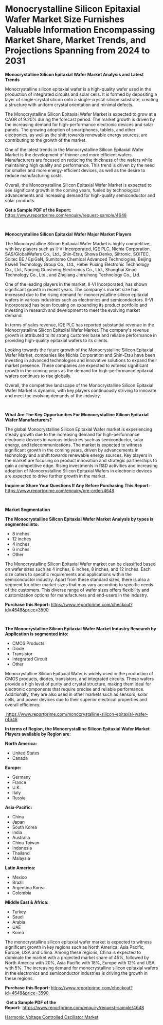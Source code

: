 <p><h1>Monocrystalline Silicon Epitaxial Wafer Market Size Furnishes Valuable Information Encompassing Market Share, Market Trends, and Projections Spanning from 2024 to 2031</h1></p><p><strong>Monocrystalline Silicon Epitaxial Wafer Market Analysis and Latest Trends</strong></p>
<p><p>Monocrystalline silicon epitaxial wafer is a high-quality wafer used in the production of integrated circuits and solar cells. It is formed by depositing a layer of single-crystal silicon onto a single-crystal silicon substrate, creating a structure with uniform crystal orientation and minimal defects.</p><p>The Monocrystalline Silicon Epitaxial Wafer Market is expected to grow at a CAGR of 9.20% during the forecast period. The market growth is driven by the increasing demand for high-performance electronic devices and solar panels. The growing adoption of smartphones, tablets, and other electronics, as well as the shift towards renewable energy sources, are contributing to the growth of the market.</p><p>One of the latest trends in the Monocrystalline Silicon Epitaxial Wafer Market is the development of thinner and more efficient wafers. Manufacturers are focused on reducing the thickness of the wafers while maintaining high quality and performance. This trend is driven by the need for smaller and more energy-efficient devices, as well as the desire to reduce manufacturing costs.</p><p>Overall, the Monocrystalline Silicon Epitaxial Wafer Market is expected to see significant growth in the coming years, fueled by technological advancements and increasing demand for high-quality semiconductor and solar products.</p></p>
<p><strong>Get a Sample PDF of the Report:&nbsp;</strong> <a href="https://www.reportprime.com/enquiry/request-sample/4648">https://www.reportprime.com/enquiry/request-sample/4648</a></p>
<p>&nbsp;</p>
<p><strong>Monocrystalline Silicon Epitaxial Wafer Major Market Players</strong></p>
<p><p>The Monocrystalline Silicon Epitaxial Wafer Market is highly competitive, with key players such as II-VI Incorporated, IQE PLC, Nichia Corporation, SAS/GlobalWafers Co., Ltd., Shin-Etsu, Showa Denko, Siltronic, SOITEC, Soitec BE / EpiGaN, Sumitomo Chemical Advanced Technologies, Beijing Eswell Technology Group Co., Ltd., Hebei Puxing Electronic Technology Co., Ltd., Nanjing Guosheng Electronics Co., Ltd., Shanghai Xinao Technology Co., Ltd., and Zhejiang Jinruihong Technology Co., Ltd.</p><p>One of the leading players in the market, II-VI Incorporated, has shown significant growth in recent years. The company's market size has increased due to the rising demand for monocrystalline silicon epitaxial wafers in various industries such as electronics and semiconductors. II-VI Incorporated has been focusing on expanding its product portfolio and investing in research and development to meet the evolving market demand.</p><p>In terms of sales revenue, IQE PLC has reported substantial revenue in the Monocrystalline Silicon Epitaxial Wafer Market. The company's revenue growth is attributed to its strong customer base and reliable performance in providing high-quality epitaxial wafers to its clients.</p><p>Looking towards the future growth of the Monocrystalline Silicon Epitaxial Wafer Market, companies like Nichia Corporation and Shin-Etsu have been investing in advanced technologies and innovative solutions to expand their market presence. These companies are expected to witness significant growth in the coming years as the demand for high-performance epitaxial wafers continues to rise globally.</p><p>Overall, the competitive landscape of the Monocrystalline Silicon Epitaxial Wafer Market is dynamic, with key players continuously striving to innovate and meet the evolving demands of the industry.</p></p>
<p>&nbsp;</p>
<p><strong>What Are The Key Opportunities For Monocrystalline Silicon Epitaxial Wafer Manufacturers?</strong></p>
<p><p>The global Monocrystalline Silicon Epitaxial Wafer market is experiencing steady growth due to the increasing demand for high-performance electronic devices in various industries such as semiconductor, solar energy, and telecommunications. The market is expected to witness significant growth in the coming years, driven by advancements in technology and a shift towards renewable energy sources. Key players in the market are focusing on product innovation and strategic partnerships to gain a competitive edge. Rising investments in R&D activities and increasing adoption of Monocrystalline Silicon Epitaxial Wafers in electronic devices are expected to drive further growth in the market.</p></p>
<p><strong>Inquire or Share Your Questions If Any Before Purchasing This Report:</strong> <a href="https://www.reportprime.com/enquiry/pre-order/4648">https://www.reportprime.com/enquiry/pre-order/4648</a></p>
<p>&nbsp;</p>
<p><strong>Market Segmentation</strong></p>
<p><strong>The Monocrystalline Silicon Epitaxial Wafer Market Analysis by types is segmented into:</strong></p>
<p><ul><li>8 inches</li><li>12 inches</li><li>4 inches</li><li>6 inches</li><li>Other</li></ul></p>
<p><p>The Monocrystalline Silicon Epitaxial Wafer market can be classified based on wafer sizes such as 4 inches, 6 inches, 8 inches, and 12 inches. Each size caters to specific requirements and applications within the semiconductor industry. Apart from these standard sizes, there is also a segment for other market sizes that may vary according to specific needs of the customers. This diverse range of wafer sizes offers flexibility and customization options for manufacturers and end-users in the industry.</p></p>
<p><strong>Purchase this Report:&nbsp;</strong><a href="https://www.reportprime.com/checkout?id=4648&price=3590">https://www.reportprime.com/checkout?id=4648&price=3590</a></p>
<p>&nbsp;</p>
<p><strong>The Monocrystalline Silicon Epitaxial Wafer Market Industry Research by Application is segmented into:</strong></p>
<p><ul><li>CMOS Products</li><li>Diode</li><li>Transistor</li><li>Integrated Circuit</li><li>Other</li></ul></p>
<p><p>Monocrystalline Silicon Epitaxial Wafer is widely used in the production of CMOS products, diodes, transistors, and integrated circuits. These wafers provide a high level of purity and crystal structure, making them ideal for electronic components that require precise and reliable performance. Additionally, they are also used in other markets such as sensors, solar cells, and power devices due to their superior electrical properties and overall efficiency.</p></p>
<p><a href="https://www.reportprime.com/monocrystalline-silicon-epitaxial-wafer-r4648">&nbsp;https://www.reportprime.com/monocrystalline-silicon-epitaxial-wafer-r4648</a></p>
<p><strong>In terms of Region, the Monocrystalline Silicon Epitaxial Wafer Market Players available by Region are:</strong></p>
<p>
    <p> <strong> North America: </strong>
        <ul>
            <li>United States</li>
            <li>Canada</li>
        </ul>
        </p> 
    <p> <strong> Europe: </strong>
        <ul>
            <li>Germany</li>
            <li>France</li>
            <li>U.K.</li>
            <li>Italy</li>
            <li>Russia</li>
        </ul>
        </p> 
    <p> <strong> Asia-Pacific: </strong>
        <ul>
            <li>China</li>
            <li>Japan</li>
            <li>South Korea</li>
            <li>India</li>
            <li>Australia</li>
            <li>China Taiwan</li>
            <li>Indonesia</li>
            <li>Thailand</li>
            <li>Malaysia</li>
        </ul>
        </p> 
    <p> <strong> Latin America: </strong>
        <ul>
            <li>Mexico</li>
            <li>Brazil</li>
            <li>Argentina Korea</li>
            <li>Colombia</li>
        </ul>
        </p> 
    <p> <strong> Middle East & Africa: </strong>
        <ul>
            <li>Turkey</li>
            <li>Saudi</li>
            <li>Arabia</li>
            <li>UAE</li>
            <li>Korea</li>
        </ul>
    </p>
    </p>
<p><p>The monocrystalline silicon epitaxial wafer market is expected to witness significant growth in key regions such as North America, Asia Pacific, Europe, USA and China. Among these regions, China is expected to dominate the market with a projected market share of 45%, followed by North America with 20%, Asia Pacific with 18%, Europe with 12% and USA with 5%. The increasing demand for monocrystalline silicon epitaxial wafers in the electronics and semiconductor industries is driving the growth in these regions.</p></p>
<p><strong>Purchase this Report: </strong><a href="https://www.reportprime.com/checkout?id=4648&price=3590">https://www.reportprime.com/checkout?id=4648&price=3590</a></p>
<p>&nbsp;<strong>Get a Sample PDF of the Report:&nbsp;&nbsp;</strong><a href="https://www.reportprime.com/enquiry/request-sample/4648">https://www.reportprime.com/enquiry/request-sample/4648</a></p>
<p><strong></strong></p>
<p><p><a href="https://github.com/sosoelmasry38/Market-Research-Report-List-1/blob/main/harmonic-voltage-controlled-oscillator-market.md">Harmonic Voltage Controlled Oscillator Market</a></p></p>